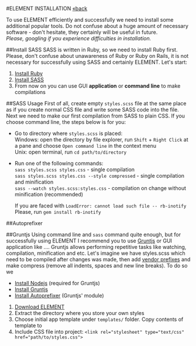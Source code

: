 #ELEMENT INSTALLATION [&laquo;back](https://github.com/kalopsia/element/blob/master/docs/0_preface.md)

To use ELEMENT efficiently and successfully we need to install some additional popular tools. Do not confuse about a huge amount of necessary software - don't hesitate, they certainly will be useful in future.<br/>
*Please, googling if you experience difficulties in installation.*

##Install SASS
SASS is written in Ruby, so we need to install Ruby first. Please, don't confuse about unawareness of Ruby or Ruby on Rails, it is not necessary for successfully using SASS and certainly ELEMENT. Let's start:
1. [Install Ruby](https://www.ruby-lang.org/en/installation/)
2. [Install SASS](http://sass-lang.com/install)
3. From now on you can use GUI **application** or **command line** to make compilations

##SASS Usage
First of all, create empty ``styles.scss`` file at the same place as if you create normal CSS file and write some SASS code into the file.<br/>
Next we need to make our first compilation from SASS to plain CSS. If you choose command line, the steps below is for you:

* Go to directory where ``styles.scss`` is placed:<br/>
	Windows: open the directory by file explorer, run ``Shift`` + ``Right Click`` at a pane and choose ``Open command line`` in the context menu<br/>
	Unix: open terminal, run ``cd path/to/directory``
* Run one of the following commands:<br/>
	``sass styles.scss styles.css`` - single compilation<br/>
	``sass styles.scss styles.css --style compressed`` - single compilation and minification<br/>
	``sass --watch styles.scss:styles.css`` - compilation on change without minification (recommended)<br/>

	If you are faced with ``LoadError: cannot load such file -- rb-inotify``<br/>
	Please, run ``gem install rb-inotify``

##Autoprefixer

##Gruntjs
Using command line and ``sass`` command quite enough, but for successfully using ELEMENT I recommend you to use [Gruntjs](http://gruntjs.com/getting-started) or GUI application like .... Gruntjs allows performing repetitive tasks like watching, compilation, minification and etc. Let's imagine we have styles.scss which need to be compiled after changes was made, then add [vendor prefixes](http://webdesign.about.com/od/css/a/css-vendor-prefixes.htm) and make compress (remove all indents, spaces and new line breaks). To do so we

* [Install Nodejs](http://nodejs.org/download/) (required for Gruntjs)
* [Install Gruntjs](http://gruntjs.com/getting-started)
* [Install Autoprefixer](https://github.com/nDmitry/grunt-autoprefixer) (Gruntjs' module)

1. [Download ELEMENT](https://github.com/kalopsia/element/archive/master.zip)
2. Extract the directory where you store your own styles
3. Choose initial app template under ``templates/`` folder. Copy contents of template to
3. Include CSS file into project: ``<link rel="stylesheet" type="text/css" href="path/to/styles.css">``

